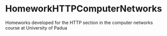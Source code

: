 # HomeworkHTTPComputerNetworks
Homeworks developed for the HTTP section in the computer networks course at University of Padua
